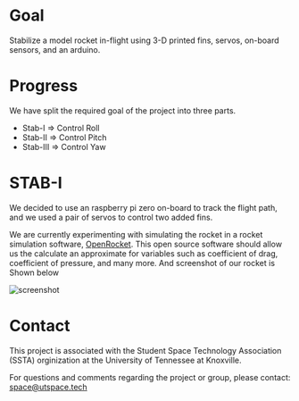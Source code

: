 # Goal
Stabilize a model rocket in-flight using 3-D printed fins, servos, on-board sensors, and an arduino.

# Progress
We have split the required goal of the project into three parts.
* Stab-I    =>  Control Roll
* Stab-II   =>  Control Pitch
* Stab-III  =>  Control Yaw

# STAB-I
We decided to use an raspberry pi zero on-board to track the flight path, and we used a pair of servos to control two added fins.

We are currently experimenting with simulating the rocket in a rocket simulation software, [OpenRocket](http://openrocket.sourceforge.net/). This open source software should allow us the calculate an approximate for variables such as coefficient of drag, coefficient of pressure, and many more. And screenshot of our rocket is Shown below

![screenshot](http://i.imgur.com/OC29R1T.png)

# Contact
This project is associated with the Student Space Technology Association (SSTA) orginization at the University of Tennessee at Knoxville.

For questions and comments regarding the project or group, please contact: space@utspace.tech
